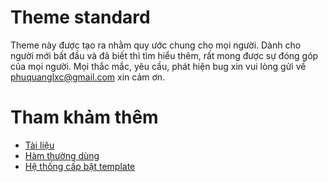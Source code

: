 # Theme standard
Theme này được tạo ra nhằm quy ước chung cho mọi người. Dành cho người mới bất đầu và đã biết thì tìm hiểu thêm, rất mong được sự đóng góp của mọi người. Mọi thắc mắc, yêu cầu, phát hiện bug xin vui lòng gửi về phuquanglxc@gmail.com xin cảm ơn.

# Tham khảm thêm
- [Tài liệu](https://github.com/phuquang/themestandard/blob/master/docs/README.md)
- [Hàm thường dùng](https://github.com/phuquang/themestandard/blob/master/docs/wordpress-functions.md)
- [Hệ thống cấp bật template](https://github.com/phuquang/themestandard/blob/master/docs/wordpress-hierarchy.md)
